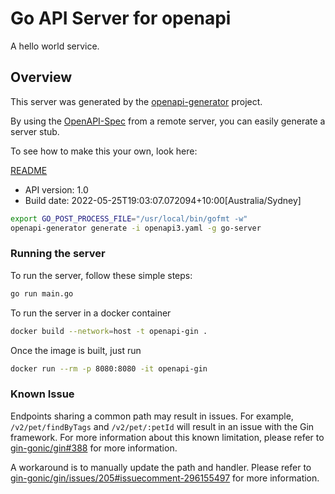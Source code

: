 # Go API Server for openapi

A hello world service.

## Overview

This server was generated by the [openapi-generator](https://openapi-generator.tech) project.

By using the [OpenAPI-Spec](https://github.com/OAI/OpenAPI-Specification) from a remote server, you can easily generate a server stub.

To see how to make this your own, look here:

[README](https://openapi-generator.tech)

- API version: 1.0
- Build date: 2022-05-25T19:03:07.072094+10:00[Australia/Sydney]

```bash
export GO_POST_PROCESS_FILE="/usr/local/bin/gofmt -w"
openapi-generator generate -i openapi3.yaml -g go-server
```

### Running the server

To run the server, follow these simple steps:

```bash
go run main.go
```

To run the server in a docker container

```bash
docker build --network=host -t openapi-gin .
```

Once the image is built, just run

```bash
docker run --rm -p 8080:8080 -it openapi-gin
```

### Known Issue

Endpoints sharing a common path may result in issues. For example, `/v2/pet/findByTags` and `/v2/pet/:petId` will result in an issue with the Gin framework. For more information about this known limitation, please refer to [gin-gonic/gin#388](https://github.com/gin-gonic/gin/issues/388) for more information.

A workaround is to manually update the path and handler. Please refer to [gin-gonic/gin/issues/205#issuecomment-296155497](https://github.com/gin-gonic/gin/issues/205#issuecomment-296155497) for more information.
